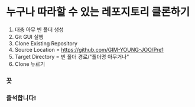 # 누구나 따라할 수 있는 레포지토리 클론하기

1. 대충 아무 빈 폴더 생성
2. Git GUI 실행
3. Clone Existing Repository
4. Source Location = https://github.com/GIM-YOUNG-JOO/Pre1
5. Target Directory = 빈 폴더 경로/"폴더명 아무거나"
6. Clone 누르기

### 끗


### 출석합니다!
